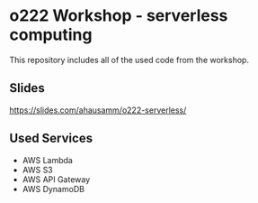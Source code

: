 o222 Workshop - serverless computing
=============

This repository includes all of the used code from the workshop.

Slides
-------

https://slides.com/ahausamm/o222-serverless/

Used Services
-------

* AWS Lambda
* AWS S3
* AWS API Gateway
* AWS DynamoDB